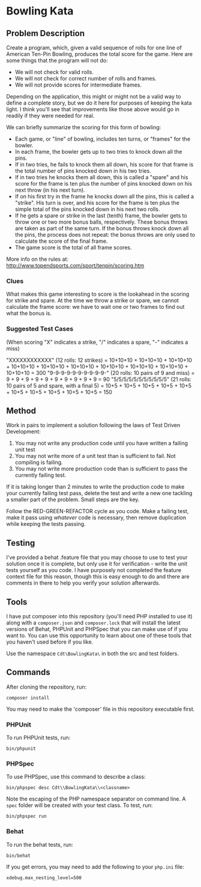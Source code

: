 # Bowling Kata

##  Problem Description
   
Create a program, which, given a valid sequence of rolls for one line of American Ten-Pin Bowling, produces the total score for the game. Here are some things that the program will not do:
   
 - We will not check for valid rolls.
 - We will not check for correct number of rolls and frames.
 - We will not provide scores for intermediate frames. 
   
Depending on the application, this might or might not be a valid way to define a complete story, but we do it here for purposes of keeping the kata light. I think you'll see that improvements like those above would go in readily if they were needed for real.
   
We can briefly summarize the scoring for this form of bowling:

 - Each game, or "line" of bowling, includes ten turns, or "frames" for the bowler.
 - In each frame, the bowler gets up to two tries to knock down all the pins.
 - If in two tries, he fails to knock them all down, his score for that frame is the total number of pins knocked down in his two tries.
 - If in two tries he knocks them all down, this is called a "spare" and his score for the frame is ten plus the number of pins knocked down on his next throw (in his next turn).
 - If on his first try in the frame he knocks down all the pins, this is called a "strike". His turn is over, and his score for the frame is ten plus the simple total of the pins knocked down in his next two rolls.
 - If he gets a spare or strike in the last (tenth) frame, the bowler gets to throw one or two more bonus balls, respectively. These bonus throws are taken as part of the same turn. If the bonus throws knock down all the pins, the process does not repeat: the bonus throws are only used to calculate the score of the final frame.
 - The game score is the total of all frame scores. 

More info on the rules at: <http://www.topendsports.com/sport/tenpin/scoring.htm>

### Clues

What makes this game interesting to score is the lookahead in the scoring for strike and spare. At the time we throw a strike or spare, we cannot calculate the frame score: we have to wait one or two frames to find out what the bonus is.

### Suggested Test Cases

(When scoring "X" indicates a strike, "/" indicates a spare, "-" indicates a miss)

"XXXXXXXXXXXX" (12 rolls: 12 strikes) = 10+10+10 + 10+10+10 + 10+10+10 + 10+10+10 + 10+10+10 + 10+10+10 + 10+10+10 + 10+10+10 + 10+10+10 + 10+10+10 = 300
"9-9-9-9-9-9-9-9-9-9-" (20 rolls: 10 pairs of 9 and miss) = 9 + 9 + 9 + 9 + 9 + 9 + 9 + 9 + 9 + 9 = 90
"5/5/5/5/5/5/5/5/5/5/5" (21 rolls: 10 pairs of 5 and spare, with a final 5) = 10+5 + 10+5 + 10+5 + 10+5 + 10+5 + 10+5 + 10+5 + 10+5 + 10+5 + 10+5 = 150 

## Method

Work in pairs to implement a solution following the laws of Test Driven Development:

1. You may not write any production code until you have written a failing unit test
2. You may not write more of a unit test than is sufficient to fail. Not compiling is failing.
3. You may not write more production code than is sufficient to pass the currently failing test.

If it is taking longer than 2 minutes to write the production code to make your currently failing test pass, delete the
test and write a new one tackling a smaller part of the problem. Small steps are the key.

Follow the RED-GREEN-REFACTOR cycle as you code. Make a failing test, make it pass using _whatever_ code is necessary,
then remove duplication while keeping the tests passing.

## Testing

I've provided a behat .feature file that you may choose to use to test your solution once it is complete, but only use
it for verification - write the unit tests yourself as you code. I have purposely not completed the feature context file
for this reason, though this is easy enough to do and there are comments in there to help you verify your solution
afterwards.

## Tools

I have put composer into this repository (you'll need PHP installed to use it) along with a `composer.json` and
`composer.lock` that will install the latest versions of Behat, PHPUnit and PHPSpec that you can make use of if you want
to. You can use this opportunity to learn about one of these tools that you haven't used before if you like.

Use the namespace `Cdt\BowlingKata\` in both the src and test folders.

## Commands

After cloning the repository, run:

    composer install
    
You may need to make the 'composer' file in this repository executable first.

### PHPUnit

To run PHPUnit tests, run:

    bin/phpunit

### PHPSpec

To use PHPSpec, use this command to describe a class:

    bin/phpspec desc Cdt\\BowlingKata\\<classname>

Note the escaping of the PHP namespace separator on command line. A `spec` folder will be created with your test class.
To test, run:

    bin/phpspec run
    
### Behat

To run the behat tests, run:

    bin/behat

If you get errors, you may need to add the following to your `php.ini` file:

    xdebug.max_nesting_level=500
